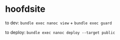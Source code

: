 # hoofdsite

to dev:
`bundle exec nanoc view` + `bundle exec guard`

to deploy:
`bundle exec nanoc deploy --target public`
